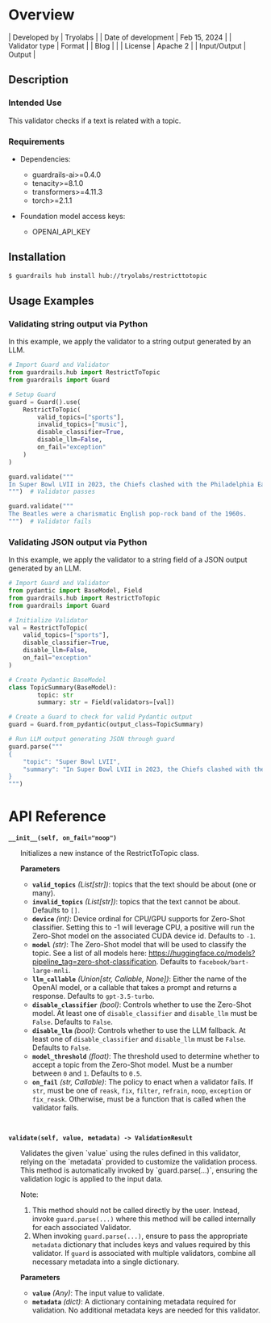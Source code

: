 # Overview

| Developed by | Tryolabs |
| Date of development | Feb 15, 2024 |
| Validator type | Format |
| Blog |  |
| License | Apache 2 |
| Input/Output | Output |

## Description

### Intended Use
This validator checks if a text is related with a topic.

### Requirements

* Dependencies:
	- guardrails-ai>=0.4.0
    - tenacity>=8.1.0
    - transformers>=4.11.3
    - torch>=2.1.1

* Foundation model access keys:
	- OPENAI_API_KEY

## Installation

```bash
$ guardrails hub install hub://tryolabs/restricttotopic
```

## Usage Examples

### Validating string output via Python

In this example, we apply the validator to a string output generated by an LLM.

```python
# Import Guard and Validator
from guardrails.hub import RestrictToTopic
from guardrails import Guard

# Setup Guard
guard = Guard().use(
    RestrictToTopic(
        valid_topics=["sports"],
        invalid_topics=["music"],
        disable_classifier=True,
        disable_llm=False,
        on_fail="exception"
    )
)

guard.validate("""
In Super Bowl LVII in 2023, the Chiefs clashed with the Philadelphia Eagles in a fiercely contested battle, ultimately emerging victorious with a score of 38-35.
""")  # Validator passes

guard.validate("""
The Beatles were a charismatic English pop-rock band of the 1960s.
""")  # Validator fails
```

### Validating JSON output via Python

In this example, we apply the validator to a string field of a JSON output generated by an LLM.

```python
# Import Guard and Validator
from pydantic import BaseModel, Field
from guardrails.hub import RestrictToTopic
from guardrails import Guard

# Initialize Validator
val = RestrictToTopic(
    valid_topics=["sports"],
    disable_classifier=True,
    disable_llm=False,
    on_fail="exception"
)

# Create Pydantic BaseModel
class TopicSummary(BaseModel):
		topic: str
		summary: str = Field(validators=[val])

# Create a Guard to check for valid Pydantic output
guard = Guard.from_pydantic(output_class=TopicSummary)

# Run LLM output generating JSON through guard
guard.parse("""
{
	"topic": "Super Bowl LVII",
	"summary": "In Super Bowl LVII in 2023, the Chiefs clashed with the Philadelphia Eagles in a fiercely contested battle, ultimately emerging victorious with a score of 38-35."
}
""")
```

# API Reference

**`__init__(self, on_fail="noop")`**
<ul>
Initializes a new instance of the RestrictToTopic class.

**Parameters**
- **`valid_topics`** *(List[str])*: topics that the text should be about (one or many).
- **`invalid_topics`** *(List[str])*: topics that the text cannot be about. Defaults to `[]`.
- **`device`** *(int)*: Device ordinal for CPU/GPU supports for Zero-Shot classifier. Setting this to -1 will leverage CPU, a positive will run the Zero-Shot model on the associated CUDA device id. Defaults to `-1`.
- **`model`** *(str)*: The Zero-Shot model that will be used to classify the topic. See a list of all models here: https://huggingface.co/models?pipeline_tag=zero-shot-classification. Defaults to `facebook/bart-large-mnli`.
- **`llm_callable`** *(Union[str, Callable, None])*: Either the name of the OpenAI model, or a callable that takes a prompt and returns a response. Defaults to `gpt-3.5-turbo`.
- **`disable_classifier`** *(bool)*: Controls whether to use the Zero-Shot model. At least one of `disable_classifier` and `disable_llm` must be `False`. Defaults to `False`.
- **`disable_llm`** *(bool)*: Controls whether to use the LLM fallback. At least one of `disable_classifier` and `disable_llm` must be `False`. Defaults to `False`.
- **`model_threshold`** *(float)*: The threshold used to determine whether to accept a topic from the Zero-Shot model. Must be a number between `0` and `1`. Defaults to `0.5`.
- **`on_fail`** *(str, Callable)*: The policy to enact when a validator fails.  If `str`, must be one of `reask`, `fix`, `filter`, `refrain`, `noop`, `exception` or `fix_reask`. Otherwise, must be a function that is called when the validator fails.
</ul>
<br/>

**`validate(self, value, metadata) -> ValidationResult`**
<ul>
Validates the given `value` using the rules defined in this validator, relying on the `metadata` provided to customize the validation process. This method is automatically invoked by `guard.parse(...)`, ensuring the validation logic is applied to the input data.

Note:

1. This method should not be called directly by the user. Instead, invoke `guard.parse(...)` where this method will be called internally for each associated Validator.
2. When invoking `guard.parse(...)`, ensure to pass the appropriate `metadata` dictionary that includes keys and values required by this validator. If `guard` is associated with multiple validators, combine all necessary metadata into a single dictionary.

**Parameters**
- **`value`** *(Any)*: The input value to validate.
- **`metadata`** *(dict)*: A dictionary containing metadata required for validation. No additional metadata keys are needed for this validator.
</ul>
